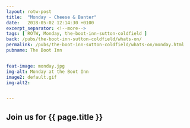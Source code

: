 ```yaml
---
layout: rotw-post
title:  "Monday - Cheese & Banter"
date:   2018-05-02 12:14:30 +0100
excerpt_separator: <!--more-->
tags: [ ROTW, Monday, the-boot-inn-sutton-coldfield ]
back: /pubs/the-boot-inn-sutton-coldfield/whats-on/
permalink: /pubs/the-boot-inn-sutton-coldfield/whats-on/monday.html
pubname: The Boot Inn


feat-image: monday.jpg
img-alt: Monday at the Boot Inn
image2: default.gif
img-alt2:


---
```


<h2>Join us for {{ page.title }}</h2>